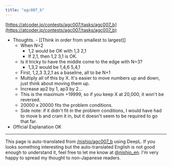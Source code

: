 ```yaml
---
title: "agc007_b"
---
```


[https://atcoder.jp/contests/agc007/tasks/agc007_b](https://atcoder.jp/contests/agc007/tasks/agc007_b)
- Thoughts.
        - [[Think in order from smallest to largest]]
    - When N=2
        - 1,2 would be OK with 1,3 2,1
        - If 2,1, then 1,2 3,1 is OK.
    - Is it tricky to have the middle come to the edge with N=3?
        - 1,3,2 would be 1,4,6 5,4,1
    - First, 1,2,3 3,2,1 as a baseline, all to be N+1
    - Multiply all of this by X. It's easier to move numbers up and down, just think about moving them up.
    - Increase ap2 by 1, ap3 by 2...
    - This is the maximum +19999, so if you keep X at 20,000, it won't be reversed.
    - 20000 x 20000 fits the problem conditions.
    - Side note: if it didn't fit in the problem conditions, I would have had to move b and cram it in, but it doesn't seem to be required to go that far.
- Official Explanation OK

---
This page is auto-translated from [/nishio/agc007_b](https://scrapbox.io/nishio/agc007_b) using DeepL. If you looks something interesting but the auto-translated English is not good enough to understand it, feel free to let me know at [@nishio_en](https://twitter.com/nishio_en). I'm very happy to spread my thought to non-Japanese readers.